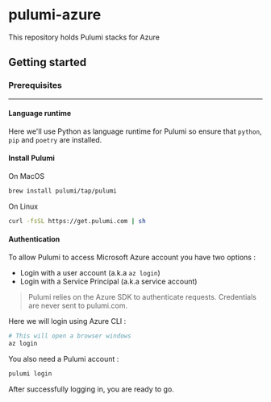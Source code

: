 # pulumi-azure
This repository holds Pulumi stacks for Azure

## Getting started

### Prerequisites
---
#### Language runtime

Here we'll use Python as language runtime for Pulumi so ensure that `python`, `pip` and `poetry` are installed.

#### Install Pulumi
On MacOS
```bash
brew install pulumi/tap/pulumi
```

On Linux
```bash
curl -fsSL https://get.pulumi.com | sh
```

#### Authentication
To allow Pulumi to access Microsoft Azure account you have two options :
- Login with a user account (a.k.a `az login`)
- Login with a Service Principal (a.k.a service account)

> Pulumi relies on the Azure SDK to authenticate requests. Credentials are never sent to pulumi.com.

Here we will login using Azure CLI :
```bash
# This will open a browser windows
az login
```

You also need a Pulumi account :
```bash
pulumi login
```

After successfully logging in, you are ready to go.
